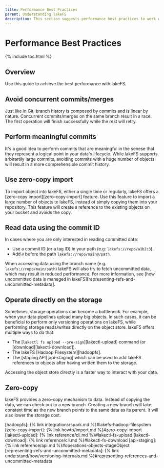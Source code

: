 ```yaml
---
title: Performance Best Practices
parent: Understanding lakeFS
description: This section suggests performance best practices to work with lakeFS.
--- 
```

# Performance Best Practices

{% include toc.html %}

## Overview
Use this guide to achieve the best performance with lakeFS.

## Avoid concurrent commits/merges
Just like in Git, branch history is composed by commits and is linear by nature. 
Concurrent commits/merges on the same branch result in a race. The first operation will finish successfully while the rest will retry.

## Perform meaningful commits
It's a good idea to perform commits that are meaningful in the senese that they represent a logical point in your data's lifecycle. While lakeFS supports arbirartily large commits, avoiding commits with a huge number of objects will result in a more comprehensible commit history.

## Use zero-copy import
To import object into lakeFS, either a single time or regularly, lakeFS offers a [zero-copy import][zero-copy-import] feature.
Use this feature to import a large number of objects to lakeFS, instead of simply copying them into your repository.
This feature will create a reference to the existing objects on your bucket and avoids the copy.

## Read data using the commit ID
In cases where you are only interested in reading committed data: 
* Use a commit ID (or a tag ID) in your path (e.g: `lakefs://repo/a1b2c3`).
* Add `@` before the path  `lakefs://repo/main@/path`.

When accessing data using the branch name (e.g. `lakefs://repo/main/path`) lakeFS will also try to fetch uncommitted data, which may result in reduced performance.
For more information, see [how uncommitted data is managed in lakeFS][representing-refs-and-uncommitted-metadata].

## Operate directly on the storage
Sometimes, storage operations can become a bottleneck. For example, when your data pipelines upload many big objects.
In such cases, it can be beneficial to perform only versioning operations on lakeFS, while performing storage reads/writes directly on the object store.
lakeFS offers multiple ways to do that:
* The [`lakectl fs upload --pre-sign`][lakectl-upload] command (or [download][lakectl-download]).
* The lakeFS [Hadoop Filesystem][hadoopfs].
* The [staging API][api-staging] which can be used to add lakeFS references to objects after having written them to the storage.

Accessing the object store directly is a faster way to interact with your data.

## Zero-copy
lakeFS provides a zero-copy mechanism to data. Instead of copying the data, we can check out to a new branch. 
Creating a new branch will take constant time as the new branch points to the same data as its parent.
It will also lower the storage cost.


[hadoopfs]:  {% link integrations/spark.md %}#lakefs-hadoop-filesystem
[zero-copy-import]:  {% link howto/import.md %}#zero-copy-import
[lakectl-upload]:  {% link reference/cli.md %}#lakectl-fs-upload
[lakectl-download]:  {% link reference/cli.md %}#lakectl-fs-download
[api-staging]:  {% link reference/api.md %}#operations-objects-stageObject
[representing-refs-and-uncommitted-metadata]:  {% link understand/how/versioning-internals.md %}#representing-references-and-uncommitted-metadata
